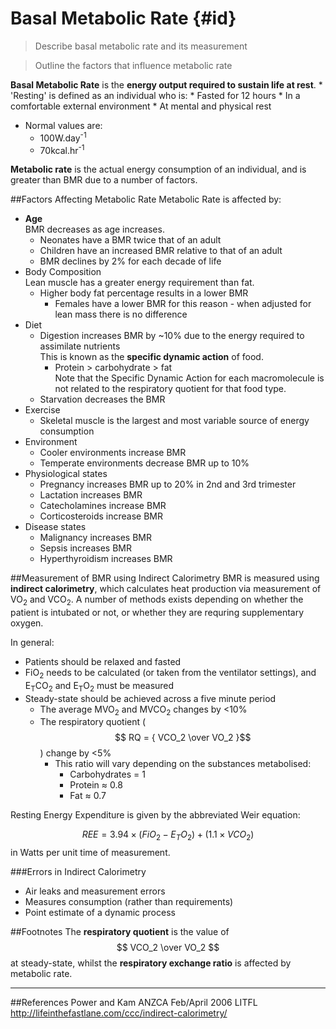 # Basal Metabolic Rate {#id}
> Describe basal metabolic rate and its measurement

<!--><?!-->

> Outline the factors that influence metabolic rate

**Basal Metabolic Rate** is the **energy output required to sustain life at rest**.             * 'Resting' is defined as an individual who is:
    * Fasted for 12 hours
    * In a comfortable external environment
    * At mental and physical rest 
* Normal values are:
    * 100W.day<sup>-1</sup>
    * 70kcal.hr<sup>-1</sup>
    
    
**Metabolic rate** is the actual energy consumption of an individual, and is greater than BMR due to a number of factors.

##Factors Affecting Metabolic Rate
Metabolic Rate is affected by:
* **Age**  
BMR decreases as age increases.
    * Neonates have a BMR twice that of an adult
    * Children have an increased BMR relative to that of an adult
    * BMR declines by 2% for each decade of life
* Body Composition  
Lean muscle has a greater energy requirement than fat.
    * Higher body fat percentage results in a lower BMR
        * Females have a lower BMR for this reason - when adjusted for lean mass there is no difference
* Diet
    * Digestion increases BMR by ~10% due to the energy required to assimilate nutrients  
    This is known as the **specific dynamic action** of food.
        * Protein > carbohydrate > fat  
        Note that the Specific Dynamic Action for each macromolecule is not related to the respiratory quotient for that food type.            
    * Starvation decreases the BMR
* Exercise
    * Skeletal muscle is the largest and most variable source of energy consumption
* Environment
    * Cooler environments increase BMR 
    * Temperate environments decrease BMR up to 10%
* Physiological states
    * Pregnancy increases BMR up to 20% in 2nd and 3rd trimester
    * Lactation increases BMR
    * Catecholamines increase BMR
    * Corticosteroids increase BMR
* Disease states
    * Malignancy increases BMR
    * Sepsis increases BMR
    * Hyperthyroidism increases BMR    

##Measurement of BMR using Indirect Calorimetry
BMR is measured using **indirect calorimetry**, which calculates heat production via measurement of VO<sub>2</sub> and VCO<sub>2</sub>. A number of methods exists depending on whether the patient is intubated or not, or whether they are requring supplementary oxygen.

In general:
* Patients should be relaxed and fasted
* FiO<sub>2</sub> needs to be calculated (or taken from the ventilator settings), and E<sub>T</sub>CO<sub>2</sub> and E<sub>T</sub>O<sub>2</sub> must be measured
* Steady-state should be achieved across a five minute period
    * The average MVO<sub>2</sub> and MVCO<sub>2</sub> changes by <10%
    * The respiratory quotient ($$ RQ = { VCO_2 \over VO_2 }$$) change by <5%
        * This ratio will vary depending on the substances metabolised:
            * Carbohydrates = 1
            * Protein ≈ 0.8
            * Fat ≈ 0.7

Resting Energy Expenditure is given by the abbreviated Weir equation:

$$ REE = 3.94 \times (FiO_2 - E_TO_2 ) + (1.1 \times VCO_2) $$ in Watts per unit time of measurement.

###Errors in Indirect Calorimetry
* Air leaks and measurement errors
* Measures consumption (rather than requirements)
* Point estimate of a dynamic process

##Footnotes
The **respiratory quotient** is the value of $$ VCO_2 \over VO_2 $$ at steady-state, whilst the **respiratory exchange ratio** is affected by metabolic rate.

---
##References
Power and Kam
ANZCA Feb/April 2006
LITFL http://lifeinthefastlane.com/ccc/indirect-calorimetry/